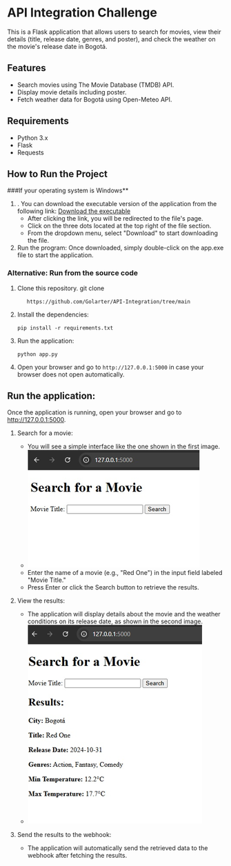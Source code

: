 # API Integration Challenge

This is a Flask application that allows users to search for movies, view their details (title, release date, genres, and poster), and check the weather on the movie's release date in Bogotá.

## Features
- Search movies using The Movie Database (TMDB) API.
- Display movie details including poster.
- Fetch weather data for Bogotá using Open-Meteo API.

## Requirements
- Python 3.x
- Flask
- Requests

## How to Run the Project

###If your operating system is Windows**
1. . You can download the executable version of the application from the following link: [Download the executable](https://github.com/Golarter/API-Integration/blob/main/dist/app.exe)
    - After clicking the link, you will be redirected to the file's page.
    - Click on the three dots located at the top right of the file section.
    - From the dropdown menu, select "Download" to start downloading the file.
3. Run the program: Once downloaded, simply double-click on the app.exe file to start the application.
   
### Alternative: Run from the source code
1. Clone this repository. git clone
   ```
      https://github.com/Golarter/API-Integration/tree/main
   ```
3. Install the dependencies:
   ```
   pip install -r requirements.txt
   ```
4. Run the application:
   ```
   python app.py
   ```
5. Open your browser and go to `http://127.0.0.1:5000` in case your browser does not open automatically.

## Run the application:
Once the application is running, open your browser and go to http://127.0.0.1:5000.

1. Search for a movie:
    - You will see a simple interface like the one shown in the first image.
    - ![IMAGE 1](https://github.com/Golarter/API-Integration/blob/282809c6fef90019f8476c2c00f66c4f4bd0e693/Templates/IMG%201.jpg)
    - Enter the name of a movie (e.g., "Red One") in the input field labeled "Movie Title."
    - Press Enter or click the Search button to retrieve the results.
2. View the results:
    - The application will display details about the movie and the weather conditions on its release date, as shown in the second image.
    - ![IMAGE 2](https://github.com/Golarter/API-Integration/blob/282809c6fef90019f8476c2c00f66c4f4bd0e693/Templates/IMG%202.jpg)

3. Send the results to the webhook:
    - The application will automatically send the retrieved data to the webhook after fetching the results.
